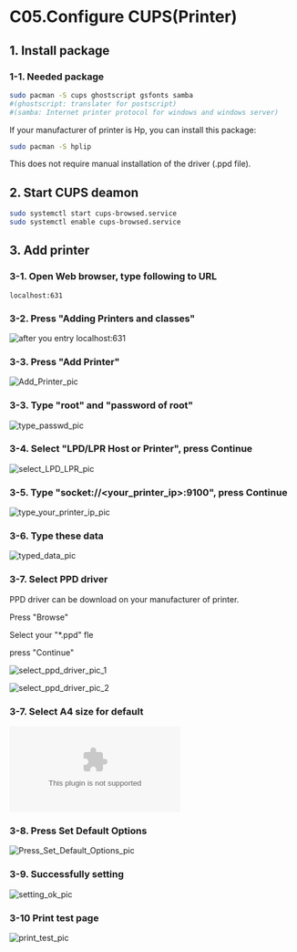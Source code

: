 # C05.Configure CUPS\(Printer\)

## 1. Install package

### 1-1. Needed package

```bash
sudo pacman -S cups ghostscript gsfonts samba
#(ghostscript: translater for postscript)
#(samba: Internet printer protocol for windows and windows server)
```

If your manufacturer of printer  is Hp, you can install this package:

```bash
sudo pacman -S hplip
```

This does not require manual installation of the driver \(.ppd file\).

## 2. Start CUPS deamon

```bash
sudo systemctl start cups-browsed.service
sudo systemctl enable cups-browsed.service
```

## 3. Add printer

### 3-1. Open Web browser, type following to URL

```text
localhost:631
```

### 3-2. Press "Adding Printers and classes"

![after you entry localhost:631](image/631.PNG)

### 3-3. Press "Add Printer"

![Add_Printer_pic](image/631-2.PNG)

### 3-3. Type "root" and "password of root"

![type_passwd_pic](image/username-passwd.PNG)

### 3-4. Select "LPD/LPR Host or Printer", press Continue

![select_LPD_LPR_pic](image/selection_003.png)

### 3-5. Type "socket://<your_printer_ip>:9100", press Continue

![type_your_printer_ip_pic](image/selection_004.png)

### 3-6. Type these data

![typed_data_pic](image/selection_005.png)

### 3-7. Select PPD driver

PPD driver can be download on your manufacturer of printer.

Press "Browse"

Select  your "\*.ppd" fle

press "Continue"

![select_ppd_driver_pic_1](image/selection_006.png)

![select_ppd_driver_pic_2](image/selection_007.png)

### 3-7. Select A4 size for default

![set_A4_default_pic](image/select_a4_size.bin)

### 3-8. Press Set Default Options

![Press_Set_Default_Options_pic](image/selection_007.png)

### 3-9. Successfully setting

![setting_ok_pic](image/selection_008.png)

### 3-10 Print test page

![print_test_pic](image/selection_010.png)
